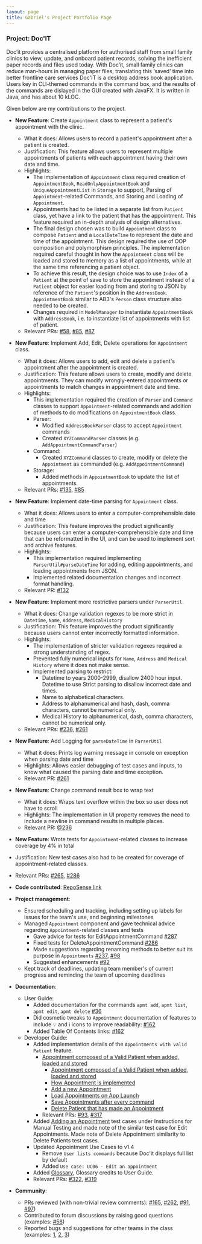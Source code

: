 ```yaml
---
layout: page
title: Gabriel's Project Portfolio Page
---
```


### Project: Doc'IT

Doc’it provides a centralised platform for authorised staff from small family clinics to view, update, and onboard
patient records, solving the inefficient paper records and files used today. With Doc’it, small family clinics can
reduce man-hours in managing paper files, translating this ‘saved’ time into better frontline care services
Doc'IT is a desktop address book application. Users key in CLI-themed commands in the command box, and the results of the commands are dislayed in the GUI created with JavaFX. It is written in Java, and has about 10 kLOC.

Given below are my contributions to the project.

* **New Feature**: Create `Appointment` class to represent a patient's appointment with the clinic.
  * What it does: Allows users to record a patient's appointment after a patient is created.
  * Justification: This feature allows users to represent multiple appointments of patients with each appointment having their own date and time.
  * Highlights:
    * The implementation of `Appointment` class required creation of `AppointmentBook`, `ReadOnlyAppointmentBook` and `UniqueAppointmentList` in `Storage` to support, Parsing of `Appointment`-related Commands, and Storing and Loading of `Appointment`. 
    * Appointments had to be listed in a separate list from `Patient` class, yet have a link to the patient that has the appointment. This feature required an in-depth analysis of design alternatives.
    * The final design chosen was to build `Appointment` class to compose `Patient` and a `LocalDateTime` to represent the date and time of the appointment. This design required the use of OOP composition and polymorphism principles. The implementation required careful thought in how the `Appointment` class will be loaded and stored to memory as a list of appointments, while at the same time referencing a patient object.
    * To achieve this result, the design choice was to use `Index` of a `Patient` at the point of save to store the appointment instead of a `Patient` object for easier loading from and storing to JSON by reference of the `Patient`'s position in the `AddressBook`. `AppointmentBook` similar to AB3's `Person` class structure also needed to be created. 
    * Changes required in `ModelManager` to instantiate `AppointmentBook` with `AddressBook`, i.e. to instantiate list of appointments with list of patient.
  * Relevant PRs: [\#58](https://github.com/AY2122S1-CS2103-W14-1/tp/pull/58), [\#85](https://github.com/AY2122S1-CS2103-W14-1/tp/pull/85), [\#87](https://github.com/AY2122S1-CS2103-W14-1/tp/pull/87)

* **New Feature**: Implement Add, Edit, Delete operations for `Appointment` class.
  * What it does: Allows users to add, edit and delete a patient's appointment after the appointment is created.
  * Justification: This feature allows users to create, modify and delete appointments. They can modify wrongly-entered appointments or appointments to match changes in appointment date and time.
  * Highlights: 
    * This implementation required the creation of `Parser` and `Command` classes to support `Appointment`-related commands and addition of methods to do modifications on `AppointmentBook` class.
    * Parser:
      * Modified `AddressBookParser` class to accept `Appointment` commands
      * Created `XYZCommandParser` classes (e.g. `AddAppointmentCommandParser`)
    * Command:
      * Created `XYZCommand` classes to create, modify or delete the `Appointment` as commanded (e.g. `AddAppointmentCommand`)
    * Storage:
      * Added methods in `AppointmentBook` to update the list of appointments. 
  * Relevant PRs: [\#135](https://github.com/AY2122S1-CS2103-W14-1/tp/pull/135), [\#85](https://github.com/AY2122S1-CS2103-W14-1/tp/pull/85)

* **New Feature**: Implement date-time parsing for `Appointment` class.
  * What it does: Allows users to enter a computer-comprehensible date and time
  * Justification: This feature improves the product significantly because users can enter a computer-comprehensible date and time that can be reformatted in the UI, and can be used to implement sort and archive features.
  * Highlights: 
    * This implementation required implementing `ParserUtil#parseDateTime` for adding, editing appointments, and loading appointments from JSON. 
    * Implemented related documentation changes and incorrect format handling.
  * Relevant PR: [\#132](https://github.com/AY2122S1-CS2103-W14-1/tp/pull/132)

* **New Feature**: Implement more restrictive parsers under `ParserUtil`.
  * What it does: Change validation regexes to be more strict in `Datetime`, `Name`, `Address`, `MedicalHistory`
  * Justification: This feature improves the product significantly because users cannot enter incorrectly formatted information.
  * Highlights: 
    * The implementation of stricter validation regexes required a strong understanding of regex.
    * Prevented fully numerical inputs for `Name`, `Address` and `Medical History` where it does not make sense.
    * Implemented parsing to restrict: 
      * Datetime to years 2000-2999, disallow 2400 hour input. Datetime to use Strict parsing to disallow incorrect date and times.
      * Name to alphabetical characters.
      * Address to alphanumerical and hash, dash, comma characters, cannot be numerical only.
      * Medical History to alphanumerical, dash, comma characters, cannot be numerical only.
  * Relevant PRs: [\#236](https://github.com/AY2122S1-CS2103-W14-1/tp/pull/236), [\#261](https://github.com/AY2122S1-CS2103-W14-1/tp/pull/261)

* **New Feature**: Add Logging for `parseDateTime` in `ParserUtil`
  * What it does: Prints log warning message in console on exception when parsing date and time
  * Highlights: Allows easier debugging of test cases and inputs, to know what caused the parsing date and time exception.
  * Relevant PR: [\#261](https://github.com/AY2122S1-CS2103-W14-1/tp/pull/261)
  
* **New Feature**: Change command result box to wrap text
  * What it does: Wraps text overflow within the box so user does not have to scroll
  * Highlights: The implementation in UI property removes the need to include a newline in command results in multiple places.
  * Relevant PR: [\@236](https://github.com/AY2122S1-CS2103-W14-1/tp/pull/236)

* **New Feature**: Wrote tests for `Appointment`-related classes to increase coverage by 4% in total
* Justification: New test cases also had to be created for coverage of appointment-related classes.
* Relevant PRs: [\#265](https://github.com/AY2122S1-CS2103-W14-1/tp/pull/265), [\#286](https://github.com/AY2122S1-CS2103-W14-1/tp/pull/286)

* **Code contributed**: [RepoSense link](https://nus-cs2103-ay2122s1.github.io/tp-dashboard/#breakdown=true&search=gycgabriel)

* **Project management**:
  * Ensured scheduling and tracking, including setting up labels for issues for the team's use, and beginning milestones
  * Managed `Appointment` component and gave technical advice regarding `Appointment`-related classes and tests
    * Gave advice for tests for EditAppointmentCommand [\#287](https://github.com/AY2122S1-CS2103-W14-1/tp/pull/287)
    * Fixed tests for DeleteAppointmentCommand [\#286](https://github.com/AY2122S1-CS2103-W14-1/tp/pull/286)
    * Made suggestions regarding renaming methods to better suit its purpose in `Appointments` [\#237](https://github.com/AY2122S1-CS2103-W14-1/tp/issues/237), [\#98](https://github.com/AY2122S1-CS2103-W14-1/tp/issues/98)
    * Suggested enhancements [\#92](https://github.com/AY2122S1-CS2103-W14-1/tp/issues/92)
  * Kept track of deadlines, updating team member's of current progress and reminding the team of upcoming deadlines

* **Documentation**:
  * User Guide:
    * Added documentation for the commands `apmt add`, `apmt list`, `apmt edit`, `apmt delete` [\#36](https://github.com/AY2122S1-CS2103-W14-1/tp/pull/36/)
    * Did cosmetic tweaks to `Appointment` documentation of features to include 💡 and ℹ icons to improve readability: [\#162](https://github.com/AY2122S1-CS2103-W14-1/tp/pull/162)
    * Added Table Of Contents links: [\#162](https://github.com/AY2122S1-CS2103-W14-1/tp/pull/162)
  * Developer Guide:
    * Added implementation details of the `Appointments with valid Patient` feature.
      - [Appointment composed of a Valid Patient when added, loaded and stored](https://ay2122s1-cs2103-w14-1.github.io/tp/DeveloperGuide.html#appointment-composed-of-a-valid-patient-when-added-loaded-and-stored)
        - [Appointment composed of a Valid Patient when added, loaded and stored](https://ay2122s1-cs2103-w14-1.github.io/tp/DeveloperGuide.html#appointment-composed-of-a-valid-patient-when-added-loaded-and-stored)
        - [How Appointment is implemented](https://ay2122s1-cs2103-w14-1.github.io/tp/DeveloperGuide.html#how-appointment-is-implemented)
        - [Add a new Appointment](https://ay2122s1-cs2103-w14-1.github.io/tp/DeveloperGuide.html#add-a-new-appointment)
        - [Load Appointments on App Launch](https://ay2122s1-cs2103-w14-1.github.io/tp/DeveloperGuide.html#load-appointments-on-app-launch)
        - [Save Appointments after every command](https://ay2122s1-cs2103-w14-1.github.io/tp/DeveloperGuide.html#save-appointments-after-every-command)
        - [Delete Patient that has made an Appointment](https://ay2122s1-cs2103-w14-1.github.io/tp/DeveloperGuide.html#delete-patient-that-has-made-an-appointment)
      * Relevant PRs: [\#93](https://github.com/AY2122S1-CS2103-W14-1/tp/pull/93), [\#317](https://github.com/AY2122S1-CS2103-W14-1/tp/pull/317/files)
    * Added [Adding an Appointment](https://ay2122s1-cs2103-w14-1.github.io/tp/DeveloperGuide.html#adding-an-appointment) test cases under Instructions for Manual Testing and made note of the similar test case for Edit Appointments. Made note of Delete Appointment similarity to Delete Patients test cases.
    * Updated Appointment Use Cases to v1.4
      * Remove `User lists commands` because Doc'it displays full list by default
      * Added `Use case: UC06 - Edit an appointment`
    * Added [Glossary](https://ay2122s1-cs2103-w14-1.github.io/tp/DeveloperGuide.html#glossary), Glossary credits to User Guide.
    * Relevant PRs: [\#322](https://github.com/AY2122S1-CS2103-W14-1/tp/pull/322), [\#319](https://github.com/AY2122S1-CS2103-W14-1/tp/pull/319)

* **Community**:
  * PRs reviewed (with non-trivial review comments): [\#165](https://github.com/AY2122S1-CS2103-W14-1/tp/pull/165), [\#262](https://github.com/AY2122S1-CS2103-W14-1/tp/pull/262), [\#91](https://github.com/AY2122S1-CS2103-W14-1/tp/pull/91), [\#97](https://github.com/AY2122S1-CS2103-W14-1/tp/pull/97))
  * Contributed to forum discussions by raising good questions (examples: [\#58](https://github.com/nus-cs2103-AY2122S1/forum/issues/58))
  * Reported bugs and suggestions for other teams in the class (examples: [1](https://github.com/gycgabriel/ped/issues/8), [2](https://github.com/gycgabriel/ped/issues/1), [3](https://github.com/gycgabriel/ped/issues/6))
